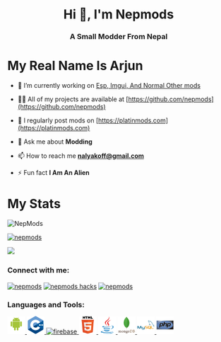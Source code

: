 <h1 align="center">Hi 👋, I'm Nepmods</h1>
<h3 align="center">A Small Modder From Nepal</h3>
<H1> My Real Name Is Arjun</h1>

- 🔭 I’m currently working on [Esp, Imgui, And Normal Other mods](https://github.com/NepMods)

- 👨‍💻 All of my projects are available at [https://github.com/nepmods](https://github.com/nepmods)

- 📝 I regularly post mods on [https://platinmods.com](https://platinmods.com)

- 💬 Ask me about **Modding**

- 📫 How to reach me **nalyakoff@gmail.com**

- ⚡ Fun fact **I Am An Alien**

<H1>My Stats</h1>
<p align="left"> <img src="https://komarev.com/ghpvc/?username=nepmods&label=Profile%20views&color=0e75b6&style=flat" alt="NepMods" /> </p>

<p align="left"> <a href="https://github.com/ryo-ma/github-profile-trophy"><img src="https://github-profile-trophy.vercel.app/?username=nepmods" alt="nepmods" /></a> </p>

![](https://github-readme-stats.vercel.app/api?username=nepmods&show_icons=true&theme=radical)
<h3 align="left">Connect with me:</h3>
<p align="left">
<a href="https://twitter.com/nepmods" target="blank"><img align="center" src="https://raw.githubusercontent.com/rahuldkjain/github-profile-readme-generator/master/src/images/icons/Social/twitter.svg" alt="nepmods" height="30" width="40" /></a>
<a href="https://youtube.com/channel/UCbw-Tpgym3oafdBtH7spaAw" target="blank"><img align="center" src="https://raw.githubusercontent.com/rahuldkjain/github-profile-readme-generator/master/src/images/icons/Social/youtube.svg" alt="nepmods hacks" height="30" width="40" /></a>
<a href="https://discordapp.com/users/964559141467213954" target="blank"><img align="center" src="https://raw.githubusercontent.com/rahuldkjain/github-profile-readme-generator/master/src/images/icons/Social/discord.svg" alt="nepmods" height="30" width="40" /></a>
</p>

<h3 align="left">Languages and Tools:</h3>
<p align="left"> <a href="https://developer.android.com" target="_blank" rel="noreferrer"> <img src="https://raw.githubusercontent.com/devicons/devicon/master/icons/android/android-original-wordmark.svg" alt="android" width="40" height="40"/> </a> <a href="https://www.w3schools.com/cpp/" target="_blank" rel="noreferrer"> <img src="https://raw.githubusercontent.com/devicons/devicon/master/icons/cplusplus/cplusplus-original.svg" alt="cplusplus" width="40" height="40"/> </a> <a href="https://firebase.google.com/" target="_blank" rel="noreferrer"> <img src="https://www.vectorlogo.zone/logos/firebase/firebase-icon.svg" alt="firebase" width="40" height="40"/> </a> <a href="https://www.w3.org/html/" target="_blank" rel="noreferrer"> <img src="https://raw.githubusercontent.com/devicons/devicon/master/icons/html5/html5-original-wordmark.svg" alt="html5" width="40" height="40"/> </a> <a href="https://www.java.com" target="_blank" rel="noreferrer"> <img src="https://raw.githubusercontent.com/devicons/devicon/master/icons/java/java-original.svg" alt="java" width="40" height="40"/> </a> <a href="https://www.mongodb.com/" target="_blank" rel="noreferrer"> <img src="https://raw.githubusercontent.com/devicons/devicon/master/icons/mongodb/mongodb-original-wordmark.svg" alt="mongodb" width="40" height="40"/> </a> <a href="https://www.mysql.com/" target="_blank" rel="noreferrer"> <img src="https://raw.githubusercontent.com/devicons/devicon/master/icons/mysql/mysql-original-wordmark.svg" alt="mysql" width="40" height="40"/> </a> <a href="https://www.php.net" target="_blank" rel="noreferrer"> <img src="https://raw.githubusercontent.com/devicons/devicon/master/icons/php/php-original.svg" alt="php" width="40" height="40"/> </a> </p>

